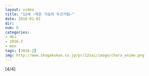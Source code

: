 ```yaml
---
layout: video
title: "12세 ~작은 가슴의 두근거림~"
date: 2016-01-01
dir:
num: 0
categories:
- 애니
- 2016-2
- mon
tags: [2016-2]
img: http://www.shogakukan.co.jp/pr/12sai/image/chara_anime.png
---
```

[4/4]
